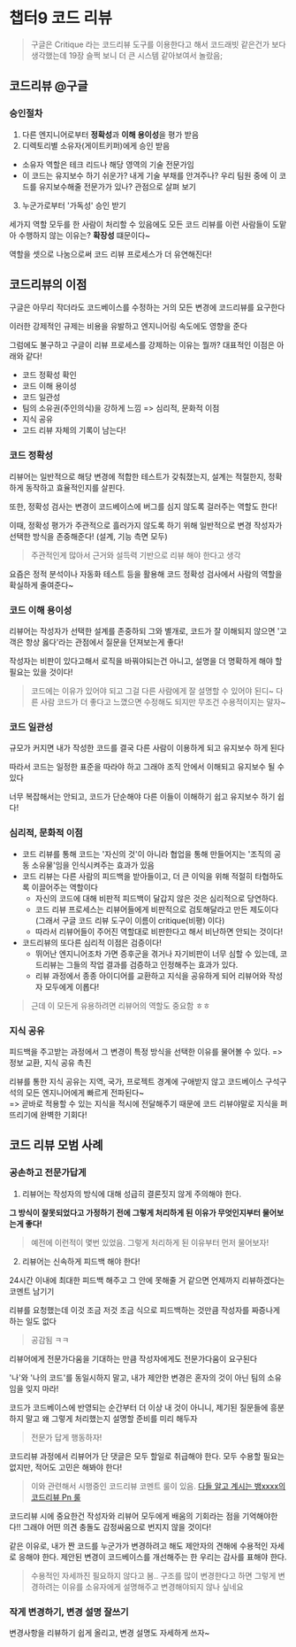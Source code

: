 # 챕터9 코드 리뷰

> 구글은 Critique 라는 코드리뷰 도구를 이용한다고 해서 코드래빗 같은건가 보다 생각했는데 19장 슬쩍 보니 더 큰 시스템 같아보여서 놀랐음;

## 코드리뷰 @구글

### 승인절차

1. 다른 엔지니어로부터 **정확성**과 **이해 용이성**을 평가 받음
2. 디렉토리별 소유자(게이트키퍼)에게 승인 받음 
- 소유자 역할은 테크 리드나 해당 영역의 기술 전문가임
- 이 코드는 유지보수 하기 쉬운가? 내게 기술 부채를 안겨주나? 우리 팀원 중에 이 코드를 유지보수해줄 전문가가 있나? 관점으로 살펴 보기
3. 누군가로부터 '가독성' 승인 받기

세가지 역할 모두를 한 사람이 처리할 수 있음에도 모든 코드 리뷰를 이런 사람들이 도맡아 수행하지 않는 이유는? **확장성** 떄문이다~

역할을 셋으로 나눔으로써 코드 리뷰 프로세스가 더 유연해진다! 

## 코드리뷰의 이점

구글은 아무리 작더라도 코드베이스를 수정하는 거의 모든 변경에 코드리뷰를 요구한다

이러한 강제적인 규제는 비용을 유발하고 엔지니어링 속도에도 영향을 준다

그럼에도 불구하고 구글이 리뷰 프로세스를 강제하는 이유는 뭘까? 대표적인 이점은 아래와 같다!

- 코드 정확성 확인
- 코드 이해 용이성
- 코드 일관성
- 팀의 소유권(주인의식)을 강하게 느낌 => 심리적, 문화적 이점
- 지식 공유
- 고드 리뷰 자체의 기록이 남는다!

### 코드 정확성

리뷰어는 일반적으로 해당 변경에 적합한 테스트가 갖춰졌는지, 설계는 적절한지, 정확하게 동작하고 효율적인지를 살핀다.

또한, 정확성 검사는 변경이 코드베이스에 버그를 심지 않도록 걸러주는 역할도 한다!

이때, 정확성 평가가 주관적으로 흘러가지 않도록 하기 위해 일반적으로 변경 작성자가 선택한 방식을 존중해준다! (설계, 기능 측면 모두)

> 주관적인게 많아서 근거와 설득력 기반으로 리뷰 해야 한다고 생각

요즘은 정적 분석이나 자동화 테스트 등을 활용해 코드 정확성 검사에서 사람의 역할을 확실하게 줄여준다~

### 코드 이해 용이성

리뷰어는 작성자가 선택한 설계를 존중하되 그와 별개로, 코드가 잘 이해되지 않으면 '고객은 항상 옳다'라는 관점에서 질문을 던져보는게 좋다!

작성자는 비판이 있다고해서 로직을 바꿔야되는건 아니고, 설명을 더 명확하게 해야 할 필요는 있을 것이다!

> 코드에는 이유가 있어야 되고 그걸 다른 사람에게 잘 설명할 수 있어야 된디~ 다른 사람 코드가 더 좋다고 느꼈으면 수정해도 되지만 무조건 수용적이지는 말자~

### 코드 일관성

규모가 커지면 내가 작성한 코드를 결국 다른 사람이 이용하게 되고 유지보수 하게 된다   

따라서 코드는 일정한 표준을 따라야 하고 그래야 조직 안에서 이해되고 유지보수 될 수 있다

너무 복잡해서는 안되고, 코드가 단순해야 다른 이들이 이해하기 쉽고 유지보수 하기 쉽다!

### 심리적, 문화적 이점

- 코드 리뷰를 통해 코드는 '자신의 것'이 아니라 협업을 통해 만들어지는 '조직의 공동 소유물'임을 인식시켜주는 효과가 있음
- 코드 리뷰는 다른 사람의 피드백을 받아들이고, 더 큰 이익을 위해 적절히 타협하도록 이끌어주는 역할이다
  - 자신의 코드에 대해 비판적 피드백이 달갑지 않은 것은 심리적으로 당연하다.
  - 코드 리뷰 프로세스는 리뷰어들에게 비판적으로 검토해달라고 만든 제도이다 (그래서 구글 코드 리뷰 도구이 이름이 critique(비평) 이다)
  - 따라서 리뷰어들이 주어진 역할대로 비판한다고 해서 비난하면 안되는 것이다!
- 코드리뷰의 또다른 심리적 이점은 검증이다!
  - 뛰어난 엔지니어조차 가면 증후군을 겪거나 자기비판이 너무 심할 수 있는데, 코드리뷰는 그들의 작업 결과를 검증하고 인정해주는 효과가 있다.
  - 리뷰 과정에서 종종 아이디어를 교환하고 지식을 공유하게 되어 리뷰어와 작성자 모두에게 이롭다!

> 근데 이 모든게 유용하려면 리뷰어의 역할도 중요함 ㅎㅎ 

### 지식 공유

피드백을 주고받는 과정에서 그 변경이 특정 방식을 선택한 이유를 물어볼 수 있다. => 정보 교환, 지식 공유 촉진

리뷰를 통한 지식 공유는 지역, 국가, 프로젝트 경계에 구애받지 않고 코드베이스 구석구석의 모든 엔지니어에게 빠르게 전파된다~    
=> 곧바로 적용할 수 있는 지식을 적시에 전달해주기 때문에 코드 리뷰야말로 지식을 퍼뜨리기에 완벽한 기회다!

## 코드 리뷰 모범 사례


### 공손하고 전문가답게

1. 리뷰어는 작성자의 방식에 대해 성급히 결론짓지 않게 주의해야 한다.

**그 방식이 잘못되었다고 가정하기 전에 그렇게 처리하게 된 이유가 무엇인지부터 물어보는게 좋다!**

> 예전에 이런적이 몇번 있었음. 그렇게 처리하게 된 이유부터 먼저 물어보자!

2. 리뷰어는 신속하게 피드백 해야 한다!

24시간 이내에 최대한 피드백 해주고 그 안에 못해줄 거 같으면 언제까지 리뷰하겠다는 코멘트 남기기

리뷰를 요청했는데 이것 조금 저것 조금 식으로 피드백하는 것만큼 작성자를 짜증나게 하는 일도 없다

> 공감됨 ㅋㅋ

리뷰어에게 전문가다움을 기대하는 만큼 작성자에게도 전문가다움이 요구된다

'나'와 '나의 코드'를 동일시하지 말고, 내가 제안한 변경은 혼자의 것이 아닌 팀의 소유임을 잊지 마라!

코드가 코드베이스에 반영되는 순간부터 더 이상 내 것이 아니니, 제기된 질문들에 흥분하지 말고 왜 그렇게 처리했는지 설명할 준비를 미리 해두자

> 전문가 답게 행동하자!

코드리뷰 과정에서 리뷰어가 단 댓글은 모두 할일로 취급해야 한다. 모두 수용할 필요는 없지만, 적어도 고민은 해봐야 한다!

> 이와 관련해서 시행중인 코드리뷰 코멘트 룰이 있음. [다들 알고 계시는 뱅xxxx의 코드리뷰 Pn 룰](https://blog.banksalad.com/tech/banksalad-code-review-culture/)

코드리뷰 시에 중요한건 작성자와 리뷰어 모두에게 배움의 기회라는 점을 기억해야한다!! 그래야 어떤 의견 충돌도 감정싸움으로 번지지 않을 것이다!

같은 이유로, 내가 짠 코드를 누군가가 변경하려고 해도 제안자의 견해에 수용적인 자세로 응해야 한다. 제안된 변경이 코드베이스를 개선해주는 한 우리는 감사를 표해야 한다.

> 수용적인 자세까진 필요하지 않다고 봄.. 구조를 많이 변경한다고 하면 그렇게 변경하려는 이유를 소유자에게 설명해주고 변경해야되지 않나 싶네요

### 작게 변경하기, 변경 설명 잘쓰기

변경사항을 리뷰하기 쉽게 올리고, 변경 설명도 자세하게 쓰자~
